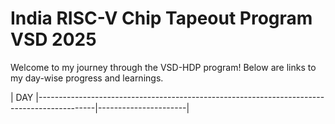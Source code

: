 # India RISC-V Chip Tapeout Program VSD 2025

Welcome to my journey through the VSD-HDP program! Below are links to my day-wise progress and learnings.


|  DAY |--------------------------------------------------------------------------------------------|----------------------|
